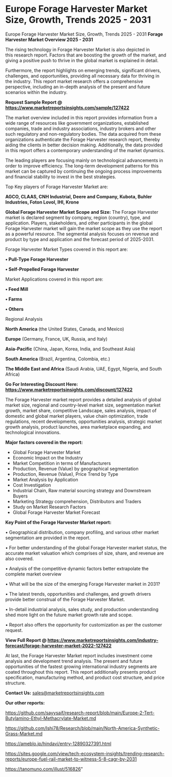 # Europe Forage Harvester Market Size, Growth, Trends 2025 - 2031
Europe Forage Harvester Market Size, Growth, Trends 2025 - 2031
<Strong> Forage Harvester Market Overview 2025 - 2031</strong>

The rising technology in Forage Harvester Market is also depicted in this research report. Factors that are boosting the growth of the market, and giving a positive push to thrive in the global market is explained in detail.

Furthermore, the report highlights on emerging trends, significant drivers, challenges, and opportunities, providing all necessary data for thriving in the industry. This report market research offers a comprehensive perspective, including an in-depth analysis of the present and future scenarios within the industry.

<strong>Request Sample Report @ <a href=https://www.marketreportsinsights.com/sample/127422>https://www.marketreportsinsights.com/sample/127422</a></strong>

The market overview included in this report provides information from a wide range of resources like government organizations, established companies, trade and industry associations, industry brokers and other such regulatory and non-regulatory bodies. The data acquired from these organizations authenticate the Forage Harvester research report, thereby aiding the clients in better decision making. Additionally, the data provided in this report offers a contemporary understanding of the market dynamics.

The leading players are focusing mainly on technological advancements in order to improve efficiency. The long-term development patterns for this market can be captured by continuing the ongoing process improvements and financial stability to invest in the best strategies.

Top Key players of Forage Harvester Market are:

<strong>AGCO, CLAAS, CNH Industrial, Deere and Company, Kubota, Buhler Industries, Foton Lovol, IHI, Krone</strong>

<strong><b>Global Forage Harvester Market Scope and Size:</b></strong>
The Forage Harvester market is declared segment by company, region (country), type, and application. Players, stakeholders, and other participants in the global Forage Harvester market will gain the market scope as they use the report as a powerful resource. The segmental analysis focuses on revenue and product by type and application and the forecast period of 2025-2031.

Forage Harvester Market Types covered in this report are:

<strong>• Pull-Type Forage Harvester

• Self-Propelled Forage Harvester</strong>

Market Applications covered in this report are:

<strong>• Feed Mill

• Farms

• Others</strong> 

Regional Analysis

<strong>North America</strong> (the United States, Canada, and Mexico)

<strong>Europe</strong> (Germany, France, UK, Russia, and Italy)

<strong>Asia-Pacific</strong> (China, Japan, Korea, India, and Southeast Asia)

<strong>South America</strong> (Brazil, Argentina, Colombia, etc.)

<strong>The Middle East and Africa</strong> (Saudi Arabia, UAE, Egypt, Nigeria, and South Africa)

<strong>Go For Interesting Discount Here: <a href=https://www.marketreportsinsights.com/discount/127422>https://www.marketreportsinsights.com/discount/127422</a></strong>

The Forage Harvester market report provides a detailed analysis of global market size, regional and country-level market size, segmentation market growth, market share, competitive Landscape, sales analysis, impact of domestic and global market players, value chain optimization, trade regulations, recent developments, opportunities analysis, strategic market growth analysis, product launches, area marketplace expanding, and technological innovations.

<strong><b>Major factors covered in the report:</b></strong>
<ul>
  <li>Global Forage Harvester Market </li>
  <li>Economic Impact on the Industry</li>
  <li>Market Competition in terms of Manufacturers</li>
  <li>Production, Revenue (Value) by geographical segmentation</li>
  <li>Production, Revenue (Value), Price Trend by Type</li>
  <li>Market Analysis by Application</li>
  <li>Cost Investigation</li>
  <li>Industrial Chain, Raw material sourcing strategy and Downstream Buyers</li>
  <li>Marketing Strategy comprehension, Distributors and Traders</li>
  <li>Study on Market Research Factors</li>
  <li>Global Forage Harvester Market Forecast</li>
</ul>

<strong><b>Key Point of the Forage Harvester Market report:</b></strong>

• Geographical distribution, company profiling, and various other market segmentation are provided in the report.

• For better understanding of the global Forage Harvester market status, the accurate market valuation which comprises of size, share, and revenue are also covered.

• Analysis of the competitive dynamic factors better extrapolate the complete market overview

• What will be the size of the emerging Forage Harvester market in 2031?

• The latest trends, opportunities and challenges, and growth drivers provide better construal of the Forage Harvester Market.

• In-detail industrial analysis, sales study, and production understanding shed more light on the future market growth rate and scope.

• Report also offers the opportunity for customization as per the customer request.

<strong><b>View Full Report @ <a href=https://www.marketreportsinsights.com/industry-forecast/forage-harvester-market-2022-127422>https://www.marketreportsinsights.com/industry-forecast/forage-harvester-market-2022-127422</a></b></strong>


At last, the Forage Harvester Market report includes investment come analysis and development trend analysis. The present and future opportunities of the fastest growing international industry segments are coated throughout this report. This report additionally presents product specification, manufacturing method, and product cost structure, and price structure.

<strong>Contact Us:</strong>
sales@marketreportsinsights.com

<strong>Our other reports:</strong>

<a href=https://github.com/sayysaif/research-report/blob/main/Europe-2-Tert-Butylamino-Ethyl-Methacrylate-Market.md>https://github.com/sayysaif/research-report/blob/main/Europe-2-Tert-Butylamino-Ethyl-Methacrylate-Market.md</a>

<a href=https://github.com/Ishi78/Research/blob/main/North-America-Synthetic-Grass-Market.md>https://github.com/Ishi78/Research/blob/main/North-America-Synthetic-Grass-Market.md</a>

<a href=https://ameblo.jp/hindavi/entry-12890327391.html>https://ameblo.jp/hindavi/entry-12890327391.html</a>

<a href=https://sites.google.com/view/tech-ecosystem-insights/trending-research-reports/europe-fuel-rail-market-to-witness-5-8-cagr-by-2031>https://sites.google.com/view/tech-ecosystem-insights/trending-research-reports/europe-fuel-rail-market-to-witness-5-8-cagr-by-2031</a>

<a href=https://tanomuno.com/illust/516826>https://tanomuno.com/illust/516826</a>"
